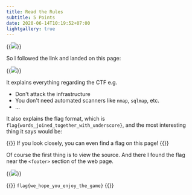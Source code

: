 ```yaml
---
title: Read the Rules
subtitle: 5 Points
date: 2020-06-14T10:19:52+07:00
lightgallery: true
---
```


{{<image src="images/brief.png" caption="Brief">}}

So I followed the link and landed on this page:

{{<image src="images/rules-page.png" caption="Rules Page">}}

It explains everything regarding the CTF e.g.

* Don't attack the infrastructure
* You don't need automated scanners like `nmap`, `sqlmap`, etc.
* ...

It also explains the flag format, which is `flag{words_joined_together_with_underscore}`, and the most interesting thing it says would be:

{{<admonition quote>}}
If you look closely, you can even find a flag on this page!
{{</admonition>}}

Of course the first thing is to view the source. And there I found the flag near the `<footer>` section of the web page.

{{<image src="images/view-source.png" caption="View Source">}}

{{<admonition success Flag>}}
`flag{we_hope_you_enjoy_the_game}`
{{</admonition>}}
